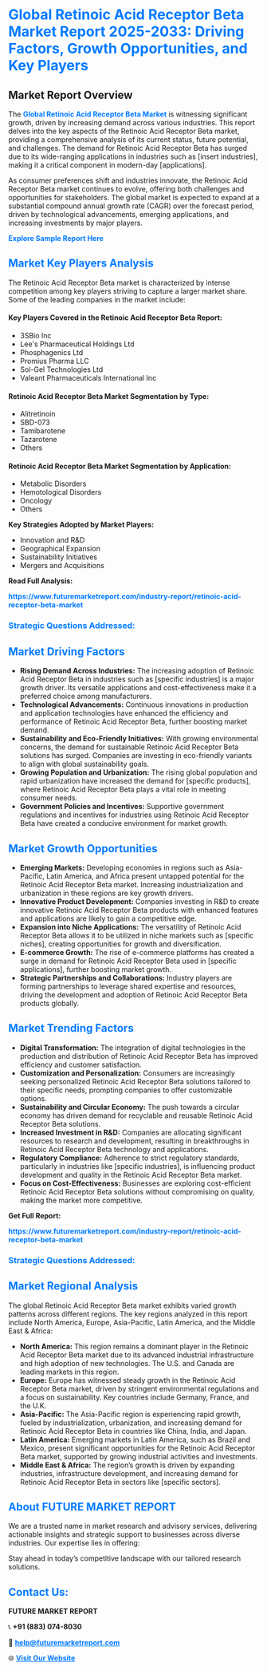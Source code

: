<h1 style="color: #007BFF;">Global Retinoic Acid Receptor Beta Market Report 2025-2033: Driving Factors, Growth Opportunities, and Key Players</h1>

<section id="overview">
<h2>Market Report Overview</h2>
<p>The <a href="https://www.futuremarketreport.com/industry-report/retinoic-acid-receptor-beta-market" style="color: #007BFF; text-decoration: none;"><strong>Global Retinoic Acid Receptor Beta Market</strong></a> is witnessing significant growth, driven by increasing demand across various industries. This report delves into the key aspects of the Retinoic Acid Receptor Beta market, providing a comprehensive analysis of its current status, future potential, and challenges. The demand for Retinoic Acid Receptor Beta has surged due to its wide-ranging applications in industries such as [insert industries], making it a critical component in modern-day [applications].</p>
<p>As consumer preferences shift and industries innovate, the Retinoic Acid Receptor Beta market continues to evolve, offering both challenges and opportunities for stakeholders. The global market is expected to expand at a substantial compound annual growth rate (CAGR) over the forecast period, driven by technological advancements, emerging applications, and increasing investments by major players.</p>
</section>

<section id="overview">
<p><a href="https://www.futuremarketreport.com/request-sample/reportId=54580" style="color: #007BFF; text-decoration: none;"><strong>Explore Sample Report Here</strong></a></p>
</section>

<section id="key-players">
<h2 style="color: #007BFF;">Market Key Players Analysis</h2>
<p>The Retinoic Acid Receptor Beta market is characterized by intense competition among key players striving to capture a larger market share. Some of the leading companies in the market include:</p>
<h4>Key Players Covered in the Retinoic Acid Receptor Beta Report:</h4>
<ul><li>3SBio Inc</li><li>Lee&#039;s Pharmaceutical Holdings Ltd</li><li>Phosphagenics Ltd</li><li>Promius Pharma LLC</li><li>Sol-Gel Technologies Ltd</li><li>Valeant Pharmaceuticals International Inc</li></ul>
<h4>Retinoic Acid Receptor Beta Market Segmentation by Type:</h4>
<ul><li>Alitretinoin</li><li>SBD-073</li><li>Tamibarotene</li><li>Tazarotene</li><li>Others</li></ul>

<h4>Retinoic Acid Receptor Beta Market Segmentation by Application:</h4>
<ul><li>Metabolic Disorders</li><li>Hemotological Disorders</li><li>Oncology</li><li>Others</li></ul>
<p><strong>Key Strategies Adopted by Market Players:</strong></p>
<ul>
<li>Innovation and R&D</li>
<li>Geographical Expansion</li>
<li>Sustainability Initiatives</li>
<li>Mergers and Acquisitions</li>
</ul>
</section>

<section>
<p><strong>Read Full Analysis: </strong></p><a href="https://www.futuremarketreport.com/industry-report/retinoic-acid-receptor-beta-market" style="color: #007BFF; text-decoration: none;"><strong>https://www.futuremarketreport.com/industry-report/retinoic-acid-receptor-beta-market</strong></a>
<h3 style="color: #007BFF;">Strategic Questions Addressed:</h3>
</section>

<section id="driving-factors">
<h2 style="color: #007BFF;">Market Driving Factors</h2>
<ul>
<li><strong>Rising Demand Across Industries:</strong> The increasing adoption of Retinoic Acid Receptor Beta in industries such as [specific industries] is a major growth driver. Its versatile applications and cost-effectiveness make it a preferred choice among manufacturers.</li>
<li><strong>Technological Advancements:</strong> Continuous innovations in production and application technologies have enhanced the efficiency and performance of Retinoic Acid Receptor Beta, further boosting market demand.</li>
<li><strong>Sustainability and Eco-Friendly Initiatives:</strong> With growing environmental concerns, the demand for sustainable Retinoic Acid Receptor Beta solutions has surged. Companies are investing in eco-friendly variants to align with global sustainability goals.</li>
<li><strong>Growing Population and Urbanization:</strong> The rising global population and rapid urbanization have increased the demand for [specific products], where Retinoic Acid Receptor Beta plays a vital role in meeting consumer needs.</li>
<li><strong>Government Policies and Incentives:</strong> Supportive government regulations and incentives for industries using Retinoic Acid Receptor Beta have created a conducive environment for market growth.</li>
</ul>
</section>

<section id="growth-opportunities">
<h2 style="color: #007BFF;">Market Growth Opportunities</h2>
<ul>
<li><strong>Emerging Markets:</strong> Developing economies in regions such as Asia-Pacific, Latin America, and Africa present untapped potential for the Retinoic Acid Receptor Beta market. Increasing industrialization and urbanization in these regions are key growth drivers.</li>
<li><strong>Innovative Product Development:</strong> Companies investing in R&D to create innovative Retinoic Acid Receptor Beta products with enhanced features and applications are likely to gain a competitive edge.</li>
<li><strong>Expansion into Niche Applications:</strong> The versatility of Retinoic Acid Receptor Beta allows it to be utilized in niche markets such as [specific niches], creating opportunities for growth and diversification.</li>
<li><strong>E-commerce Growth:</strong> The rise of e-commerce platforms has created a surge in demand for Retinoic Acid Receptor Beta used in [specific applications], further boosting market growth.</li>
<li><strong>Strategic Partnerships and Collaborations:</strong> Industry players are forming partnerships to leverage shared expertise and resources, driving the development and adoption of Retinoic Acid Receptor Beta products globally.</li>
</ul>
</section>

<section id="trending-factors">
<h2 style="color: #007BFF;">Market Trending Factors</h2>
<ul>
<li><strong>Digital Transformation:</strong> The integration of digital technologies in the production and distribution of Retinoic Acid Receptor Beta has improved efficiency and customer satisfaction.</li>
<li><strong>Customization and Personalization:</strong> Consumers are increasingly seeking personalized Retinoic Acid Receptor Beta solutions tailored to their specific needs, prompting companies to offer customizable options.</li>
<li><strong>Sustainability and Circular Economy:</strong> The push towards a circular economy has driven demand for recyclable and reusable Retinoic Acid Receptor Beta solutions.</li>
<li><strong>Increased Investment in R&D:</strong> Companies are allocating significant resources to research and development, resulting in breakthroughs in Retinoic Acid Receptor Beta technology and applications.</li>
<li><strong>Regulatory Compliance:</strong> Adherence to strict regulatory standards, particularly in industries like [specific industries], is influencing product development and quality in the Retinoic Acid Receptor Beta market.</li>
<li><strong>Focus on Cost-Effectiveness:</strong> Businesses are exploring cost-efficient Retinoic Acid Receptor Beta solutions without compromising on quality, making the market more competitive.</li>
</ul>
</section>

<section>
<p><strong>Get Full Report: </strong></p><a href="https://www.futuremarketreport.com/industry-report/retinoic-acid-receptor-beta-market" style="color: #007BFF; text-decoration: none;"><strong>https://www.futuremarketreport.com/industry-report/retinoic-acid-receptor-beta-market</strong></a>
<h3 style="color: #007BFF;">Strategic Questions Addressed:</h3>
</section>


<section id="regional-analysis">
<h2 style="color: #007BFF;">Market Regional Analysis</h2>
<p>The global Retinoic Acid Receptor Beta market exhibits varied growth patterns across different regions. The key regions analyzed in this report include North America, Europe, Asia-Pacific, Latin America, and the Middle East & Africa:</p>
<ul>
<li><strong>North America:</strong> This region remains a dominant player in the Retinoic Acid Receptor Beta market due to its advanced industrial infrastructure and high adoption of new technologies. The U.S. and Canada are leading markets in this region.</li>
<li><strong>Europe:</strong> Europe has witnessed steady growth in the Retinoic Acid Receptor Beta market, driven by stringent environmental regulations and a focus on sustainability. Key countries include Germany, France, and the U.K.</li>
<li><strong>Asia-Pacific:</strong> The Asia-Pacific region is experiencing rapid growth, fueled by industrialization, urbanization, and increasing demand for Retinoic Acid Receptor Beta in countries like China, India, and Japan.</li>
<li><strong>Latin America:</strong> Emerging markets in Latin America, such as Brazil and Mexico, present significant opportunities for the Retinoic Acid Receptor Beta market, supported by growing industrial activities and investments.</li>
<li><strong>Middle East & Africa:</strong> The region’s growth is driven by expanding industries, infrastructure development, and increasing demand for Retinoic Acid Receptor Beta in sectors like [specific sectors].</li>
</ul>
</section>

<footer>
<h2 style="color: #007BFF;">About FUTURE MARKET REPORT</h2>
<p>We are a trusted name in market research and advisory services, delivering actionable insights and strategic support to businesses across diverse industries. Our expertise lies in offering:</p>

<p>Stay ahead in today’s competitive landscape with our tailored research solutions.</p>

<h2 style="color: #007BFF;">Contact Us:</h2>
<p><strong>FUTURE MARKET REPORT</strong></p>
<p>📞 <strong>+91 (883) 074-8030</strong></p>
<p>📧 <strong><a href="mailto:help@futuremarketreport.com" style="color: #007BFF;">help@futuremarketreport.com</a></strong></p>
<p>🌐 <strong><a href="https://www.futuremarketreport.com/" style="color: #007BFF;">Visit Our Website</a></strong></p>
</footer>